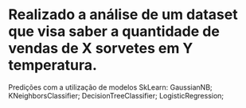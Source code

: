 # Realizado a análise de um dataset que visa saber a quantidade de vendas de X sorvetes em Y temperatura. 

Predições com a utilização de modelos SkLearn: 
GaussianNB;
KNeighborsClassifier;
DecisionTreeClassifier;
LogisticRegression;

